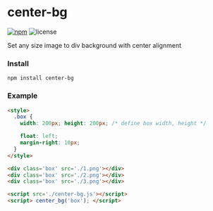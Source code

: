 # center-bg
[![npm](https://img.shields.io/npm/v/center-bg.svg)](https://www.npmjs.com/package/center-bg)
![license](https://img.shields.io/github/license/diewland/center-bg.svg)

Set any size image to div background with center alignment

### Install

```npm install center-bg```

### Example

```html
<style>
  .box {
    width: 200px; height: 200px; /* define box width, height */

    float: left;
    margin-right: 10px;
  }
</style>

<div class='box' src='./1.png'></div>
<div class='box' src='./2.png'></div>
<div class='box' src='./3.png'></div>

<script src='./center-bg.js'></script>
<script> center_bg('box'); </script>
```

